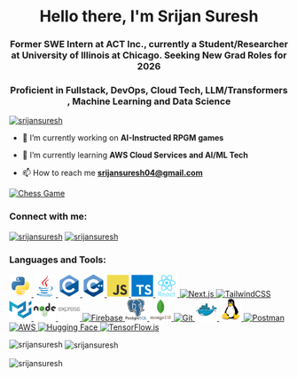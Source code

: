 <h1 align="center">Hello there, I'm Srijan Suresh</h1>
<h3 align="center">Former SWE Intern at ACT Inc., currently a Student/Researcher at University of Illinois at Chicago. Seeking New Grad Roles for 2026</h3>
<h3 align="center"> Proficient in Fullstack, DevOps, Cloud Tech, LLM/Transformers , Machine Learning and Data Science</h2>

<p align="left"> <a href="https://github.com/ryo-ma/github-profile-trophy"><img src="https://github-profile-trophy.vercel.app/?username=srijansuresh" alt="srijansuresh" /></a> </p>

- 🔭 I’m currently working on **AI-Instructed RPGM games**

- 🌱 I’m currently learning **AWS Cloud Services and AI/ML Tech**

- 📫 How to reach me **srijansuresh04@gmail.com**


[![Chess Game](https://images.chesscomfiles.com/uploads/game-gifs/90px/blue/alpha/0/cc/0/0/bUMwS2d2NVFmSCFUbHQ5SWtzOCFlZzk4cHhXT0h5WkpibDNWZmVYSHlySkJsZjZTZndTcmlyN1pyekk5ZG1Cc2pzT0d6R1FHY3VZSWVkWlFta0h6dkt6cmtyR3I,.gif)](https://ssrijan.vercel.app/)


<h3 align="left">Connect with me:</h3>
<p align="left">
<a href="https://linkedin.com/in/srijan-suresh" target="blank"><img align="center" src="https://raw.githubusercontent.com/rahuldkjain/github-profile-readme-generator/master/src/images/icons/Social/linked-in-alt.svg" alt="srijansuresh" height="30" width="40" /></a>
<a href="https://www.leetcode.com/srijansuresh" target="blank"><img align="center" src="https://raw.githubusercontent.com/rahuldkjain/github-profile-readme-generator/master/src/images/icons/Social/leet-code.svg" alt="srijansuresh" height="30" width="40" /></a>
</p>

<h3 align="left">Languages and Tools:</h3>
<p align="left"> <!-- Core Languages --> <a href="https://www.python.org" target="_blank" rel="noreferrer"> <img src="https://raw.githubusercontent.com/devicons/devicon/master/icons/python/python-original.svg" alt="Python" width="40" height="40"/> </a> <a href="https://www.java.com" target="_blank" rel="noreferrer"> <img src="https://raw.githubusercontent.com/devicons/devicon/master/icons/java/java-original.svg" alt="Java" width="40" height="40"/> </a> <a href="https://www.cprogramming.com/" target="_blank" rel="noreferrer"> <img src="https://raw.githubusercontent.com/devicons/devicon/master/icons/c/c-original.svg" alt="C" width="40" height="40"/> </a> <a href="https://isocpp.org/" target="_blank" rel="noreferrer"> <img src="https://raw.githubusercontent.com/devicons/devicon/master/icons/cplusplus/cplusplus-original.svg" alt="C++" width="40" height="40"/> </a> <a href="https://developer.mozilla.org/en-US/docs/Web/JavaScript" target="_blank" rel="noreferrer"> <img src="https://raw.githubusercontent.com/devicons/devicon/master/icons/javascript/javascript-original.svg" alt="JavaScript" width="40" height="40"/> </a> <a href="https://www.typescriptlang.org/" target="_blank" rel="noreferrer"> <img src="https://raw.githubusercontent.com/devicons/devicon/master/icons/typescript/typescript-original.svg" alt="TypeScript" width="40" height="40"/> </a> <!-- Frontend --> <a href="https://reactjs.org/" target="_blank" rel="noreferrer"> <img src="https://raw.githubusercontent.com/devicons/devicon/master/icons/react/react-original-wordmark.svg" alt="React" width="40" height="40"/> </a> <a href="https://nextjs.org/" target="_blank" rel="noreferrer"> <img src="https://cdn.worldvectorlogo.com/logos/nextjs-2.svg" alt="Next.js" width="40" height="40"/> </a> <a href="https://tailwindcss.com/" target="_blank" rel="noreferrer"> <img src="https://www.vectorlogo.zone/logos/tailwindcss/tailwindcss-icon.svg" alt="TailwindCSS" width="40" height="40"/> </a> <a href="https://mui.com/" target="_blank" rel="noreferrer"> <img src="https://raw.githubusercontent.com/devicons/devicon/master/icons/materialui/materialui-original.svg" alt="Material UI" width="40" height="40"/> </a> <!-- Backend --> <a href="https://nodejs.org" target="_blank" rel="noreferrer"> <img src="https://raw.githubusercontent.com/devicons/devicon/master/icons/nodejs/nodejs-original-wordmark.svg" alt="Node.js" width="40" height="40"/> </a> <a href="https://expressjs.com" target="_blank" rel="noreferrer"> <img src="https://raw.githubusercontent.com/devicons/devicon/master/icons/express/express-original-wordmark.svg" alt="Express" width="40" height="40"/> </a>  <!-- Databases --> <a href="https://firebase.google.com/" target="_blank" rel="noreferrer"> <img src="https://www.vectorlogo.zone/logos/firebase/firebase-icon.svg" alt="Firebase" width="40" height="40"/> </a> <a href="https://www.postgresql.org/" target="_blank" rel="noreferrer"> <img src="https://raw.githubusercontent.com/devicons/devicon/master/icons/postgresql/postgresql-original-wordmark.svg" alt="PostgreSQL" width="40" height="40"/> </a> <a href="https://www.mongodb.com/" target="_blank" rel="noreferrer"> <img src="https://raw.githubusercontent.com/devicons/devicon/master/icons/mongodb/mongodb-original-wordmark.svg" alt="MongoDB" width="40" height="40"/> </a> <!-- Tools & Platforms --> <a href="https://git-scm.com/" target="_blank" rel="noreferrer"> <img src="https://www.vectorlogo.zone/logos/git-scm/git-scm-icon.svg" alt="Git" width="40" height="40"/> </a> <a href="https://www.docker.com/" target="_blank" rel="noreferrer"> <img src="https://raw.githubusercontent.com/devicons/devicon/master/icons/docker/docker-original.svg" alt="Docker" width="40" height="40"/> </a> <a href="https://www.linux.org/" target="_blank" rel="noreferrer"> <img src="https://raw.githubusercontent.com/devicons/devicon/master/icons/linux/linux-original.svg" alt="Linux" width="40" height="40"/> </a> <a href="https://www.postman.com/" target="_blank" rel="noreferrer"> <img src="https://www.vectorlogo.zone/logos/getpostman/getpostman-icon.svg" alt="Postman" width="40" height="40"/> </a> <!-- Cloud & AI/ML --> <a href="https://aws.amazon.com/" target="_blank" rel="noreferrer"> <img src="https://www.vectorlogo.zone/logos/amazon_aws/amazon_aws-icon.svg" alt="AWS" width="40" height="40"/> </a> <a href="https://huggingface.co/" target="_blank" rel="noreferrer"> <img src="https://huggingface.co/front/assets/huggingface_logo-noborder.svg" alt="Hugging Face" width="40" height="40"/> </a> <a href="https://www.tensorflow.org/js" target="_blank" rel="noreferrer"> <img src="https://www.vectorlogo.zone/logos/tensorflow/tensorflow-icon.svg" alt="TensorFlow.js" width="40" height="40"/> </a> </p>
<p><img align="left" src="https://github-readme-stats.vercel.app/api/top-langs?username=srijansuresh&show_icons=true&locale=en&layout=compact" alt="srijansuresh" /></p>

<p>&nbsp;<img align="center" src="https://github-readme-stats.vercel.app/api?username=srijansuresh&show_icons=true&locale=en" alt="srijansuresh" /></p>

<p><img align="center" src="https://github-readme-streak-stats.herokuapp.com/?user=srijansuresh&" alt="srijansuresh" /></p>
